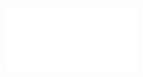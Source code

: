 ![](Notatki/Semestr%204/Algorytmy%20i%20złożoność%20obliczeniowa/Wykłady/Wykład%204/sdizo_2020_wyklad_3.pdf)